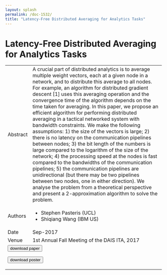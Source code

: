 ```yaml
---
layout: splash
permalink: /doc-1532/
title: "Latency-Free Distributed Averaging for Analytics Tasks"
---
```


# Latency-Free Distributed Averaging for Analytics Tasks

<table>
    <tbody>
    <tr>
        <td>Abstract</td>
        <td>A crucial part of distributed analytics is to average multiple weight vectors, each at a given node in a network, and to distribute this average to all nodes. For example, an algorithm for distributed gradient descent [1] uses this averaging operation and the convergence time of the algorithm depends on the time taken for averaging. In this paper, we propose an efficient algorithm for performing distributed averaging in a tactical networked system with bandwidth constraints. We make the following assumptions: 1) the size of the vectors is large; 2) there is no latency on the communication pipelines between nodes; 3) the bit length of the numbers is large compared to the logarithm of the size of the network; 4) the processing speed at the nodes is fast compared to the bandwidths of the communication pipelines; 5) the communication pipelines are unidirectional (but there may be two pipelines between two nodes, one in either direction). We analyse the problem from a theoretical perspective and present a 2-approximation algorithm to solve the problem.</td>
    </tr>
    <tr>
        <td>Authors</td>
        <td>
            <ul>
                <li>Stephen Pasteris (UCL)</li>
                <li>Shiqiang Wang (IBM US)</li>
            </ul>
        </td>
    </tr>
    <tr>
        <td>Date</td>
        <td>Sep-2017</td>
    </tr>
    <tr>
        <td>Venue</td>
        <td>1st Annual Fall Meeting of the DAIS ITA, 2017</td>
    </tr>
        <tr>
            <td colspan="2">
                <form method="get" action="https://ibm.box.com/v/doc-1532-paper">
                    <button type="submit">download paper</button>
                </form>
                <form method="get" action="https://ibm.box.com/v/doc-1532-poster">
                    <button type="submit">download poster</button>
                </form>
            </td>
        </tr>
    </tbody>
</table>
